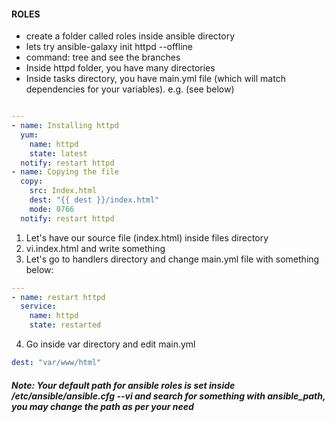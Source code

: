 #### ROLES
  * create a folder called roles inside ansible directory
  * lets try ansible-galaxy init httpd --offline
  * command: tree and see the branches
  * Inside httpd folder, you have many directories 
  * Inside tasks directory, you have main.yml file (which will match dependencies for your variables). e.g. (see below)

```yml

---
- name: Installing httpd
  yum:
    name: httpd
    state: latest
  notify: restart httpd
- name: Copying the file
  copy:
    src: Index.html
    dest: "{{ dest }}/index.html"
    mode: 0766
  notify: restart httpd

```
1. Let's have our source file (index.html) inside files directory
2. vi.index.html and write something
3. Let's go to handlers directory and change main.yml file with something below:
```yml
---
- name: restart httpd
  service:
    name: httpd
    state: restarted
 ```
 4. Go inside var directory and edit main.yml
 ```yml
 dest: "var/www/html"
 ```
 ##### Note: Your default path for ansible roles is set inside /etc/ansible/ansible.cfg --vi and search for something with ansible_path, you may change the path as per your need
